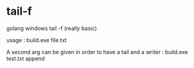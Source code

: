 # tail-f

golang windows tail -f (really basic)

usage : build.exe file.txt

A second arg can be given in order to have a tail and a writer : 
build.exe test.txt append

